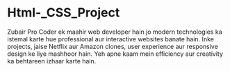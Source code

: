 # Html-_CSS_Project
Zubair Pro Coder ek maahir web developer hain jo modern technologies ka istemal karte hue professional aur interactive websites banate hain. Inke projects, jaise Netflix aur Amazon clones, user experience aur responsive design ke liye mashhoor hain. Yeh apne kaam mein efficiency aur creativity ka behtareen izhaar karte hain.
